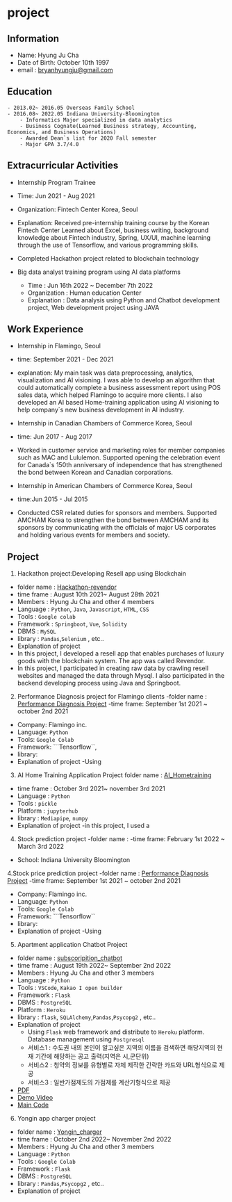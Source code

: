 # project
## Information
- Name: Hyung Ju Cha 
- Date of Birth: October 10th 1997 
- email : <bryanhyungju@gmail.com>


## Education
    - 2013.02~ 2016.05 Overseas Family School
    - 2016.08~ 2022.05 Indiana University-Bloomington
        - Informatics Major specialized in data analytics
        - Business Cognate(Learned Business strategy, Accounting, Economics, and Business Operations)
        - Awarded Dean`s list for 2020 Fall semester
        - Major GPA 3.7/4.0


## Extracurricular Activities

- Internship Program Trainee 
- Time: Jun 2021 - Aug 2021
- Organization: Fintech Center Korea, Seoul

- Explanation: Received pre-internship training course by the Korean Fintech Center
Learned about Excel, business writing, background knowledge about Fintech 
industry, Spring, UX/UI, machine learning through the use of Tensorflow, and 
various programming skills. 

- Completed Hackathon project related to blockchain technology

- Big data analyst training program using AI data platforms
    - Time : Jun 16th 2022 ~ December 7th 2022 
    - Organization : Human education Center
    - Explanation : Data analysis using Python and Chatbot development project, Web development project using JAVA 


## Work Experience

- Internship in Flamingo, Seoul
- time: September 2021 - Dec 2021
- explanation: My main task was data preprocessing, analytics, visualization and AI visioning. I was able to develop an algorithm that could automatically complete a business assessment report using POS sales data, which helped Flamingo to acquire more 
clients. I also developed an AI based Home-training application using AI visioning 
to help company`s new business development in AI industry.


- Internship in Canadian Chambers of Commerce Korea, Seoul
- time: Jun 2017 - Aug 2017
- Worked in customer service and marketing roles for member companies such as 
MAC and Lululemon.
Supported opening the celebration event for Canada`s 150th anniversary of 
independence that has strengthened the bond between Korean and Canadian 
corporations.

- Internship in American Chambers of Commerce Korea, Seoul
- time:Jun 2015 - Jul 2015
- Conducted CSR related duties for sponsors and members. 
Supported AMCHAM Korea to strengthen the bond between AMCHAM and its 
sponsors by communicating with the officials of major US corporates and holding 
various events for members and society.


 ## Project
 
 
 1. Hackathon project:Developing Resell app using Blockchain 
 - folder name : [Hackathon-revendor](https://github.com/bryancha-ui/Hackathon-Revendor)
- time frame : August 10th 2021~ August 28th 2021
- Members : Hyung Ju Cha and other 4 members
- Language : ```Python```, ```Java```, ```Javascript```, ```HTML```, ```CSS```
- Tools : ```Google colab```
- Framework : ```Springboot```, ```Vue```, ```Solidity```
- DBMS : ```MySQL```
- library : ```Pandas```,```Selenium``` , etc..
- Explanation of project 
- In this project, I developed a resell app that enables purchases of luxury goods with the blockchain system. The app was called Revendor. 
- In this project, I participated in creating raw data by crawling resell websites and managed the data through Mysql. I also participated in the backend developing process using Java and Springboot. 
 
 2. Performance Diagnosis project for Flamingo clients 
 -folder name : [Performance Diagnosis Project](https://github.com/bryancha-ui/Performance-Diagnosis-Project)
 -time frame: September 1st 2021 ~ october 2nd 2021 
 - Company: Flamingo inc.
 - Language:  ```Python```
 - Tools: ```Google Colab```
 - Framework: ```Tensorflow``, 
 - library:
 - Explanation of project
    -Using 
    
 3. AI Home Training Application Project 
 folder name : [AI_Hometraining](hhttps://github.com/bryancha-ui/AI_Hometraining)
- time frame : October 3rd 2021~ november 3rd 2021
- Language : ```Python```
- Tools : ```pickle```
- Platform : ```jupyterhub```
- library :  ```Mediapipe```, ```numpy```
- Explanation of project 
 -in this project, I used a 
 4. Stock prediction project 
 -folder name :
 -time frame: February 1st 2022 ~ March 3rd 2022 
 - School: Indiana University Bloomington
 
 4.Stock price prediction project
  -folder name : [Performance Diagnosis Project](https://github.com/bryancha-ui/Performance-Diagnosis-Project)
 -time frame: September 1st 2021 ~ october 2nd 2021 
 - Company: Flamingo inc.
 - Language:  ```Python```
 - Tools: ```Google Colab```
 - Framework: ```Tensorflow``
 - library:
 - Explanation of project
    -Using 
 
 
 5. Apartment application Chatbot Project
- folder name : [subscoripition_chatbot](https://github.com/bryancha-ui/Subscription_chatbot)
- time frame : August 19th 2022~ September 2nd 2022
- Members : Hyung Ju Cha and other 3 members
- Language : ```Python```
- Tools : ```VSCode```, ```Kakao I open builder```
- Framework : ```Flask```
- DBMS : ```PostgreSQL```
- Platform : ```Heroku```
- library : ```flask```, ```SQLAlchemy```,```Pandas```,```Psycopg2``` , etc..
- Explanation of project 
    - Using ```Flask``` web framework and distribute to ```Heroku``` platform. Database management using ```Postgresql```
    - 서비스1 : 수도권 내의 본인이 알고싶은 지역의 이름을 검색하면 해당지역의 현재 기간에 해당하는 공고 출력(지역은 시,군단위)
    - 서비스2 : 청약의 정보를 유형별로 자체 제작한 간략한 카드와 URL형식으로 제공
    - 서비스3 : 일반가점제도의 가점제를 계산기형식으로 제공
- [PDF](https://github.com/bryancha-ui/Subscription_chatbot/blob/main/subscoription_chatbot/%EC%B5%9C%EC%A2%85%EB%B0%9C%ED%91%9C_PPT.pdf)
- [Demo Video](https://github.com/bryancha-ui/Subscription_chatbot/blob/main/subscoription_chatbot/%EC%8B%9C%EC%97%B0%EC%98%81%EC%83%81.mp4)
- [Main Code](https://github.com/bryancha-ui/Subscription_chatbot/tree/main/subscoription_chatbot/app)

 6. Yongin app charger project 
 - folder name : [Yongin_charger](https://github.com/bryancha-ui/Yonginchargerproject)
- time frame : October 2nd 2022~ November 2nd 2022
- Members : Hyung Ju Cha and other 3 members
- Language : ```Python```
- Tools : ```Google Colab```
- Framework : ```Flask```
- DBMS : ```PostgreSQL```
- library : ```Pandas```,```Psycopg2``` , etc..
- Explanation of project 
